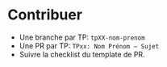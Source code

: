 
# Contribuer

- Une branche par TP: `tpXX-nom-prenom`
- Une PR par TP: `TPxx: Nom Prénom — Sujet`
- Suivre la checklist du template de PR.
